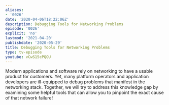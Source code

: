 ```yaml
---
aliases:
- '0026'
date: '2020-04-06T18:22:06Z'
description: Debugging Tools for Networking Problems
episode: '0026'
explicit: 'no'
lastmod: '2021-04-20'
publishdate: '2020-05-29'
title: Debugging Tools for Networking Problems
type: tv-episode
youtube: vCwS15cPQOU
---
```


Modern applications and software rely on networking to have a usable product for customers. Yet, many platform operators and application developers are ill-equipped to debug problems that manifest in the networking stack. Together, we will try to address this knowledge gap by examining some helpful tools that can allow you to pinpoint the exact cause of that network failure!